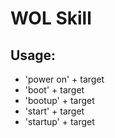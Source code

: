 # WOL Skill

## Usage:
* 'power on' + target
* 'boot' + target
* 'bootup' + target
* 'start' + target
* 'startup' + target
